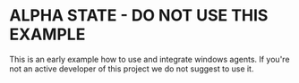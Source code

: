 # ALPHA STATE - DO NOT USE THIS EXAMPLE

This is an early example how to use and integrate windows agents. If you're not
an active developer of this project we do not suggest to use it.
